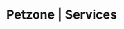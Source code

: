 ---
title: Petzone | Services
layout: service-individual
label: "Pathology"
text: "Pet patients today have a distinct advantage over their predecessors of a few decades ago. Back then, only a few rudimentary tests were available to veterinarians. Blood tests are integral in determining the health status of your pet. Blood tests can give our veterinarians a wealth of information about pet’s general health and about the efficiency of his/her internal organs. Abnormal levels of certain chemicals in the blood serum can indicate a disease even before the symptoms appear. Blood tests can make the difference between knowing if a pet’s kidneys are failing or they are just dehydrated. We can determine if your pet’s blood clotting ability and ability of the immune system to respond and if he/she is anaemic. We also carry out routine blood tests before any surgery, including spays or neuters, so we can ensure that your pet is healthy enough to undergo the anaesthesia and the procedure."
---